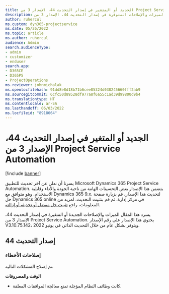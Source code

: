 ```yaml
---
title: الجديد أو المتغير في إصدار التحديث 44، الإصدار 3 من Project Service Automation
description: يسرد هذا المقال الميزات والإصلاحات المتوفرة في إصدار التحديث 44، الإصدار 3 من Microsoft Dynamics 365 Project Service Automation.
author: ruhercul
ms.custom: dyn365-projectservice
ms.date: 05/26/2022
ms.topic: article
ms.author: ruhercul
audience: Admin
search.audienceType:
- admin
- customizer
- enduser
search.app:
- D365CE
- D365PS
- ProjectOperations
ms.reviewer: johnmichalak
ms.openlocfilehash: 91dd8e8d18b71b6cee85324d038245660fff2ab9
ms.sourcegitcommit: 6cfc50d89528df977a8f6a55c1ad39d99800d9b4
ms.translationtype: HT
ms.contentlocale: ar-SA
ms.lasthandoff: 06/03/2022
ms.locfileid: "8918664"
---
```

# <a name="whats-new-or-changed-in-project-service-automation-update-release-44-v3"></a>الجديد أو المتغير في إصدار التحديث 44، الإصدار 3 من Project Service Automation

[!include [banner](../includes/psa-now-project-operations.md)]

يسرنا أن نعلن عن آخر تحديث للتطبيق Microsoft Dynamics 365 Project Service Automation. يتضمن هذا الإصدار بعض التحسينات الهامة من ناحية الجودة والأداء وقابلية الاستخدام. وهو متوافق مع Dynamics 365 9.x. لتحديث هذا الإصدار، قم بزيارة صفحة حل Dynamics 365 online في مركز إدارة، ثم قم بتثبيت التحديث. لمزيد من المعلومات، راجع [تثبيت حل مفضل أو تحديثه أو إزالته](/power-platform/admin/install-remove-preferred-solution).

يسرد هذا المقال الميزات والإصلاحات الجديدة أو المتغيرة في إصدار التحديث 44، الإصدار 3 من Project Service Automation. يحتوي هذا الإصدار على رقم الإصدار V3.10.75.142، ويتوفر بشكل عام من خلال التحديث الذاتي في يونيو 2022.

## <a name="update-release-44"></a>إصدار التحديث 44

### <a name="bug-fixes"></a>إصلاحات الأخطاء

تم إصلاح المشكلات التالية.

**الوقت والمصروفات**

- كانت وظائف النظام المؤجلة تمنع معالجة الموافقات المعلقة.
